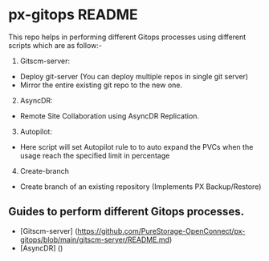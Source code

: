 # px-gitops README

This repo helps in performing different Gitops processes using different scripts which are as follow:-

1) Gitscm-server: 
* Deploy git-server (You can deploy multiple repos in single git server)
* Mirror the entire existing git repo to the new one.

2) AsyncDR:
* Remote Site Collaboration using AsyncDR Replication.

3) Autopilot: 
* Here script will set Autopilot rule to to auto expand the PVCs when the usage reach the specified limit in percentage

4) Create-branch
* Create branch of an existing repository (Implements PX Backup/Restore)

## Guides to perform different Gitops processes.

- [Gitscm-server] (https://github.com/PureStorage-OpenConnect/px-gitops/blob/main/gitscm-server/README.md)
- [AsyncDR] ()
